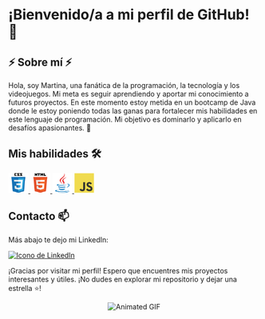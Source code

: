 # ¡Bienvenido/a a mi perfil de GitHub! 👋

## ⚡ Sobre mí ⚡
Hola, soy Martina, una fanática de la programación, la tecnología y los videojuegos. Mi meta es seguir aprendiendo y aportar mi conocimiento a futuros proyectos. En este momento estoy metida en un bootcamp de Java donde le estoy poniendo todas las ganas para fortalecer mis habilidades en este lenguaje de programación. Mi objetivo es dominarlo y aplicarlo en desafíos apasionantes. 👾

## Mis habilidades 🛠️
<p align="left"> <a href="https://www.w3schools.com/css/" target="_blank" rel="noreferrer"> <img src="https://raw.githubusercontent.com/devicons/devicon/master/icons/css3/css3-original-wordmark.svg" alt="css3" width="40" height="40"/> </a> <a href="https://www.w3.org/html/" target="_blank" rel="noreferrer"> <img src="https://raw.githubusercontent.com/devicons/devicon/master/icons/html5/html5-original-wordmark.svg" alt="html5" width="40" height="40"/> </a> <a href="https://www.java.com" target="_blank" rel="noreferrer"> <img src="https://raw.githubusercontent.com/devicons/devicon/master/icons/java/java-original.svg" alt="java" width="40" height="40"/> </a> <a href="https://developer.mozilla.org/en-US/docs/Web/JavaScript" target="_blank" rel="noreferrer"> <img src="https://raw.githubusercontent.com/devicons/devicon/master/icons/javascript/javascript-original.svg" alt="javascript" width="40" height="40"/> </a> 
  
## Contacto 📫
Más abajo te dejo mi LinkedIn:

[![Icono de LinkedIn](https://raw.githubusercontent.com/paulrobertlloyd/socialmediaicons/main/linkedin-48x48.png)](https://www.linkedin.com/in/martina-reta-7bb18b1b2/)

¡Gracias por visitar mi perfil! Espero que encuentres mis proyectos interesantes y útiles. ¡No dudes en explorar mi repositorio y dejar una estrella ⭐!
<div align="center">
  <img src="https://media.tenor.com/eT65efTNamoAAAAj/bonfire-darksouls.gif" alt="Animated GIF">
</div>

